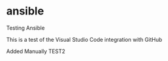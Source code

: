 # ansible
Testing Ansible

This is a test of the Visual Studio Code integration with GitHub

Added Manually TEST2
